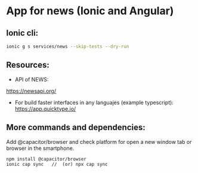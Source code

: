 # App for news (Ionic and Angular)

## Ionic cli:

```sh
ionic g s services/news --skip-tests --dry-run
```

## Resources:

- API of NEWS:

https://newsapi.org/

- For build faster interfaces in any languajes (example typescript):
  https://app.quicktype.io/


More commands and dependencies:
------------------------------

Add @capacitor/browser and check platform for open a new window tab or browser in the smartphone.


~~~
npm install @capacitor/browser
ionic cap sync   //  (or) npx cap sync
~~~

